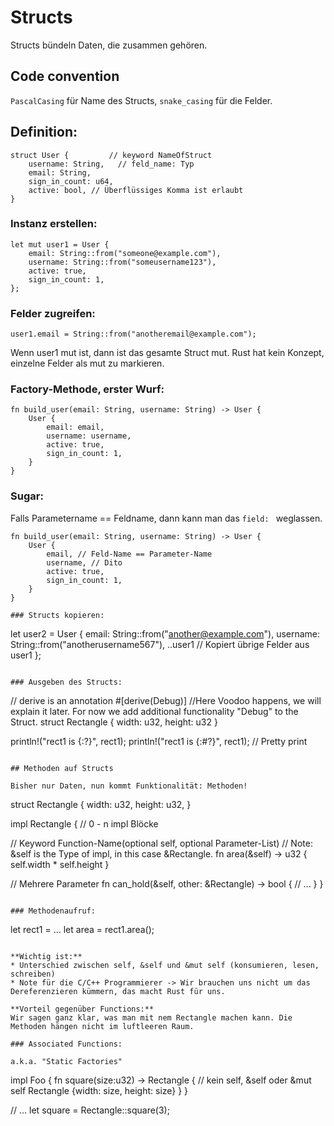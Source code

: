 # Structs

Structs bündeln Daten, die zusammen gehören.

## Code convention

`PascalCasing` für Name des Structs, `snake_casing` für die Felder.

## Definition:

```
struct User {         // keyword NameOfStruct
    username: String,	// feld_name: Typ
    email: String,
    sign_in_count: u64,
    active: bool, // Überflüssiges Komma ist erlaubt
}
```

### Instanz erstellen:

```
let mut user1 = User {
    email: String::from("someone@example.com"),
    username: String::from("someusername123"),
    active: true,
    sign_in_count: 1,
};
```

### Felder zugreifen:

```
user1.email = String::from("anotheremail@example.com");
```

Wenn user1 mut ist, dann ist das gesamte Struct mut. Rust hat kein Konzept, einzelne Felder als mut zu markieren.

### Factory-Methode, erster Wurf:

```
fn build_user(email: String, username: String) -> User {
    User {
        email: email,
        username: username,
        active: true,
        sign_in_count: 1,
    }
}
```

### Sugar:

Falls Parametername == Feldname, dann kann man das `field: ` weglassen.

```
fn build_user(email: String, username: String) -> User {
    User {
        email, // Feld-Name == Parameter-Name
        username, // Dito
        active: true,
        sign_in_count: 1,
    }
}

### Structs kopieren:

```
let user2 = User {
    email: String::from("another@example.com"),
    username: String::from("anotherusername567"),
    ..user1 // Kopiert übrige Felder aus user1
};
```

### Ausgeben des Structs:

```
// derive is an annotation
#[derive(Debug)]  //Here Voodoo happens, we will explain it later. For now we add additional functionality "Debug" to the Struct.
struct Rectangle {
  width: u32,
  height: u32
}

println!("rect1 is {:?}", rect1);
println!("rect1 is {:#?}", rect1); // Pretty print
```

## Methoden auf Structs

Bisher nur Daten, nun kommt Funktionalität: Methoden!

```
struct Rectangle {
  width: u32,
  height: u32,
}

impl Rectangle { // 0 - n impl Blöcke

  // Keyword Function-Name(optional self, optional Parameter-List)
  // Note: &self is the Type of impl, in this case &Rectangle.
  fn area(&self) -> u32 {
    self.width * self.height
  }

  // Mehrere Parameter
  fn can_hold(&self, other: &Rectangle) -> bool { 
    // ... 
  } 
}
```

### Methodenaufruf:

```
let rect1 = ...
let area = rect1.area();
```

**Wichtig ist:**
* Unterschied zwischen self, &self und &mut self (konsumieren, lesen, schreiben)
* Note für die C/C++ Programmierer -> Wir brauchen uns nicht um das Dereferenzieren kümmern, das macht Rust für uns.

**Vorteil gegenüber Functions:**
Wir sagen ganz klar, was man mit nem Rectangle machen kann. Die Methoden hängen nicht im luftleeren Raum.

### Associated Functions:

a.k.a. "Static Factories"

```
impl Foo {
    fn square(size:u32) -> Rectangle { // kein self, &self oder &mut self
		Rectangle {width: size, height: size}
	}
}

// ...
let square = Rectangle::square(3);
```